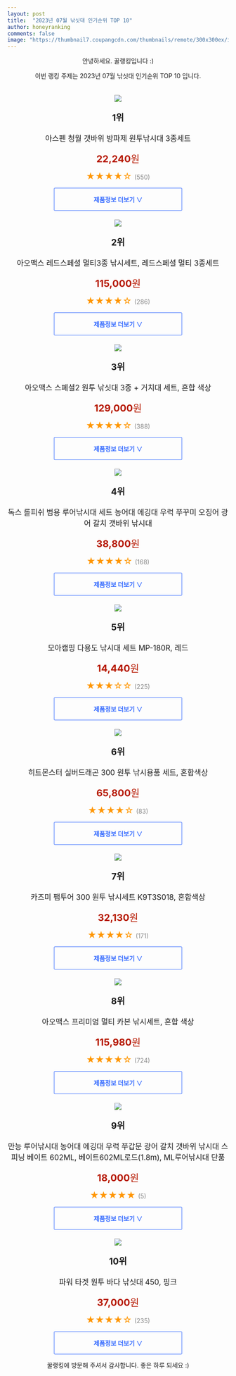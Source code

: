 ```yaml
---
layout: post
title:  "2023년 07월 낚싯대 인기순위 TOP 10"
author: honeyranking
comments: false
image: "https://thumbnail7.coupangcdn.com/thumbnails/remote/300x300ex/image/retail/images/1161192233582156-3085abe5-a04a-4a26-a508-37995e7e04bb.jpg"
---
```

<p style="text-align: center;">안녕하세요. 꿀랭킹입니다 :)</p>
<p style="text-align: center;">이번 랭킹 주제는 2023년 07월 낚싯대 인기순위 TOP 10 입니다.</p><center><img src="https://thumbnail7.coupangcdn.com/thumbnails/remote/300x300ex/image/retail/images/1161192233582156-3085abe5-a04a-4a26-a508-37995e7e04bb.jpg" style="margin-top:20px" /></center><p style="text-align: center; font-size: 20px"><b>1위</b></p><p style="text-align: center; font-size: 17px">아스펜 청월 갯바위 방파제 원투낚시대 3종세트</p><p style="text-align: center;"><span style="color: #b61800; font-size: 22px;"><b>22,240</b>원</span></p><p style="text-align: center;"><span style="color: #ff9600; font-size: 20px;">★★★★☆ </span><span style="color: #878787;">(550)</span></p><center><a href="https://link.coupang.com/a/5tG1Z"><div style="font-size: 14px; display: inline-block; padding: 15px 90px; color: #346aff; border-radius: 2px; border: 1px solid #346aff; cursor: pointer;"><b>제품정보 더보기 &or;</b></div></a></center><center><img src="https://thumbnail10.coupangcdn.com/thumbnails/remote/300x300ex/image/vendor_inventory/79b3/de0fad202ed19f4c5004e03ef6b7c5cc2a607f154d3488a90c89a5fae875.jpg" style="margin-top:20px" /></center><p style="text-align: center; font-size: 20px"><b>2위</b></p><p style="text-align: center; font-size: 17px">아오맥스 레드스페셜 멀티3종 낚시세트, 레드스페셜 멀티 3종세트</p><p style="text-align: center;"><span style="color: #b61800; font-size: 22px;"><b>115,000</b>원</span></p><p style="text-align: center;"><span style="color: #ff9600; font-size: 20px;">★★★★☆ </span><span style="color: #878787;">(286)</span></p><center><a href="https://link.coupang.com/a/5tG12"><div style="font-size: 14px; display: inline-block; padding: 15px 90px; color: #346aff; border-radius: 2px; border: 1px solid #346aff; cursor: pointer;"><b>제품정보 더보기 &or;</b></div></a></center><center><img src="https://thumbnail6.coupangcdn.com/thumbnails/remote/300x300ex/image/retail/images/2019/11/25/18/5/12d1635d-3f4a-4f12-b2e6-e43b71ebc74f.jpg" style="margin-top:20px" /></center><p style="text-align: center; font-size: 20px"><b>3위</b></p><p style="text-align: center; font-size: 17px">아오맥스 스페셜2 원투 낚싯대 3종 + 거치대 세트, 혼합 색상</p><p style="text-align: center;"><span style="color: #b61800; font-size: 22px;"><b>129,000</b>원</span></p><p style="text-align: center;"><span style="color: #ff9600; font-size: 20px;">★★★★☆ </span><span style="color: #878787;">(388)</span></p><center><a href="https://link.coupang.com/a/5tG13"><div style="font-size: 14px; display: inline-block; padding: 15px 90px; color: #346aff; border-radius: 2px; border: 1px solid #346aff; cursor: pointer;"><b>제품정보 더보기 &or;</b></div></a></center><center><img src="https://thumbnail7.coupangcdn.com/thumbnails/remote/300x300ex/image/vendor_inventory/a599/960fc41091ec3e599bf486875e84efad7482aa04b882e050c4ef7d52a80a.JPG" style="margin-top:20px" /></center><p style="text-align: center; font-size: 20px"><b>4위</b></p><p style="text-align: center; font-size: 17px">독스 롤피쉬 범용 루어낚시대 세트 농어대 에깅대 우럭 쭈꾸미 오징어 광어 갈치 갯바위 낚시대</p><p style="text-align: center;"><span style="color: #b61800; font-size: 22px;"><b>38,800</b>원</span></p><p style="text-align: center;"><span style="color: #ff9600; font-size: 20px;">★★★★☆ </span><span style="color: #878787;">(168)</span></p><center><a href="https://link.coupang.com/a/5tG15"><div style="font-size: 14px; display: inline-block; padding: 15px 90px; color: #346aff; border-radius: 2px; border: 1px solid #346aff; cursor: pointer;"><b>제품정보 더보기 &or;</b></div></a></center><center><img src="https://thumbnail6.coupangcdn.com/thumbnails/remote/300x300ex/image/retail/images/435984358408517-bd188923-479b-4cf1-adfd-c712dfe8e18f.jpg" style="margin-top:20px" /></center><p style="text-align: center; font-size: 20px"><b>5위</b></p><p style="text-align: center; font-size: 17px">모아캠핑 다용도 낚시대 세트 MP-180R, 레드</p><p style="text-align: center;"><span style="color: #b61800; font-size: 22px;"><b>14,440</b>원</span></p><p style="text-align: center;"><span style="color: #ff9600; font-size: 20px;">★★★☆☆ </span><span style="color: #878787;">(225)</span></p><center><a href="https://link.coupang.com/a/5tG17"><div style="font-size: 14px; display: inline-block; padding: 15px 90px; color: #346aff; border-radius: 2px; border: 1px solid #346aff; cursor: pointer;"><b>제품정보 더보기 &or;</b></div></a></center><center><img src="https://thumbnail8.coupangcdn.com/thumbnails/remote/300x300ex/image/retail/images/2517536005547937-5e40134c-b16a-4889-9dd5-e202906ad8ee.jpg" style="margin-top:20px" /></center><p style="text-align: center; font-size: 20px"><b>6위</b></p><p style="text-align: center; font-size: 17px">히트몬스터 실버드래곤 300 원투 낚시용품 세트, 혼합색상</p><p style="text-align: center;"><span style="color: #b61800; font-size: 22px;"><b>65,800</b>원</span></p><p style="text-align: center;"><span style="color: #ff9600; font-size: 20px;">★★★★☆ </span><span style="color: #878787;">(83)</span></p><center><a href="https://link.coupang.com/a/5tG19"><div style="font-size: 14px; display: inline-block; padding: 15px 90px; color: #346aff; border-radius: 2px; border: 1px solid #346aff; cursor: pointer;"><b>제품정보 더보기 &or;</b></div></a></center><center><img src="https://thumbnail7.coupangcdn.com/thumbnails/remote/300x300ex/image/retail/images/1146402187537204-6e789bb7-75e2-4c57-bb24-12917374da81.jpg" style="margin-top:20px" /></center><p style="text-align: center; font-size: 20px"><b>7위</b></p><p style="text-align: center; font-size: 17px">카즈미 팸투어 300 원투 낚시세트 K9T3S018, 혼합색상</p><p style="text-align: center;"><span style="color: #b61800; font-size: 22px;"><b>32,130</b>원</span></p><p style="text-align: center;"><span style="color: #ff9600; font-size: 20px;">★★★★☆ </span><span style="color: #878787;">(171)</span></p><center><a href="https://link.coupang.com/a/5tG2a"><div style="font-size: 14px; display: inline-block; padding: 15px 90px; color: #346aff; border-radius: 2px; border: 1px solid #346aff; cursor: pointer;"><b>제품정보 더보기 &or;</b></div></a></center><center><img src="https://thumbnail6.coupangcdn.com/thumbnails/remote/300x300ex/image/retail/images/1750248347234709-426cbd96-7798-4a08-9093-1d56a91e47c8.jpg" style="margin-top:20px" /></center><p style="text-align: center; font-size: 20px"><b>8위</b></p><p style="text-align: center; font-size: 17px">아오맥스 프리미엄 멀티 카본 낚시세트, 혼합 색상</p><p style="text-align: center;"><span style="color: #b61800; font-size: 22px;"><b>115,980</b>원</span></p><p style="text-align: center;"><span style="color: #ff9600; font-size: 20px;">★★★★☆ </span><span style="color: #878787;">(724)</span></p><center><a href="https://link.coupang.com/a/5tG2b"><div style="font-size: 14px; display: inline-block; padding: 15px 90px; color: #346aff; border-radius: 2px; border: 1px solid #346aff; cursor: pointer;"><b>제품정보 더보기 &or;</b></div></a></center><center><img src="https://thumbnail6.coupangcdn.com/thumbnails/remote/300x300ex/image/vendor_inventory/f78b/d7dd35f09218b627be9bcc9644589ff7267108023fbc4ceeb483611c93fd.jpeg" style="margin-top:20px" /></center><p style="text-align: center; font-size: 20px"><b>9위</b></p><p style="text-align: center; font-size: 17px">만능 루어낚시대 농어대 에깅대 우럭 쭈갑문 광어 갈치 갯바위 낚시대 스피닝 베이트 602ML, 베이트602ML로드(1.8m), ML루어낚시대 단품</p><p style="text-align: center;"><span style="color: #b61800; font-size: 22px;"><b>18,000</b>원</span></p><p style="text-align: center;"><span style="color: #ff9600; font-size: 20px;">★★★★★ </span><span style="color: #878787;">(5)</span></p><center><a href="https://link.coupang.com/a/5tG2c"><div style="font-size: 14px; display: inline-block; padding: 15px 90px; color: #346aff; border-radius: 2px; border: 1px solid #346aff; cursor: pointer;"><b>제품정보 더보기 &or;</b></div></a></center><center><img src="https://thumbnail6.coupangcdn.com/thumbnails/remote/300x300ex/image/rs_quotation_api/0paq17dp/4af8d917c9f64bc08b8680ff0fc452a1.jpg" style="margin-top:20px" /></center><p style="text-align: center; font-size: 20px"><b>10위</b></p><p style="text-align: center; font-size: 17px">파워 타겟 원투 바다 낚싯대 450, 핑크</p><p style="text-align: center;"><span style="color: #b61800; font-size: 22px;"><b>37,000</b>원</span></p><p style="text-align: center;"><span style="color: #ff9600; font-size: 20px;">★★★★☆ </span><span style="color: #878787;">(235)</span></p><center><a href="https://link.coupang.com/a/5tG2d"><div style="font-size: 14px; display: inline-block; padding: 15px 90px; color: #346aff; border-radius: 2px; border: 1px solid #346aff; cursor: pointer;"><b>제품정보 더보기 &or;</b></div></a></center><p style="text-align: center;">꿀랭킹에 방문해 주셔서 감사합니다. 좋은 하루 되세요 :)</p>